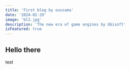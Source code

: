 ```yaml
---
title: 'First blog by oussama'
date: '2024-02-29'
image: 'bl2.jpg'
description: 'The new era of game engines by Ubisoft'
isFeatured: true
---
```


## Hello there
test
